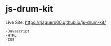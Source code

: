 # js-drum-kit

Live Site: https://rjaguero00.github.io/js-drum-kit/

    -Javascript
    -HTML
    -CSS

